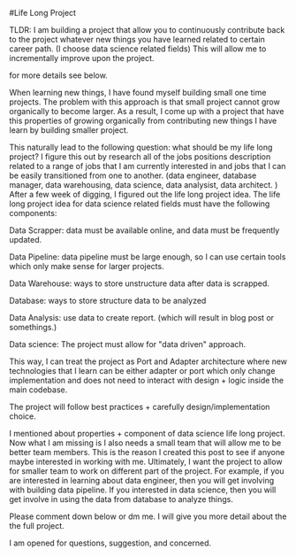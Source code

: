 #Life Long Project

TLDR: I am building a project that allow you to continuously contribute back to the project whatever new things you have learned related to certain career path. (I choose data science related fields) This will allow me to incrementally improve upon the project.



for more details see below.

When learning new things, I have found myself building small one time projects. The problem with this approach is that small project cannot grow organically to become larger. As a result, I come up with a project that have this properties of growing organically from contributing new things I have learn by building smaller project.

This naturally lead to the following question: what should be my life long project? I figure this out by research all of the jobs positions description related to a range of jobs that I am currently interested in and jobs that I can be easily transitioned from one to another. (data engineer, database manager, data warehousing, data science, data analysist, data architect. ) After a few week of digging, I figured out the life long project idea. The life long project idea for data science related fields must have the following components:

Data Scrapper: data must be available online, and data must be frequently updated.

Data Pipeline: data pipeline must be large enough, so I can use certain tools which only make sense for larger projects.

Data Warehouse: ways to store unstructure data after data is scrapped.

Database: ways to store structure data to be analyzed

Data Analysis: use data to create report. (which will result in blog post or somethings.)

Data science: The project must allow for "data driven" approach.

This way, I can treat the project as Port and Adapter architecture where new technologies that I learn can be either adapter or port which only change implementation and does not need to interact with design + logic inside the main codebase.

The project will follow best practices + carefully design/implementation choice.

I mentioned about properties + component of data science life long project. Now what I am missing is I also needs a small team that will allow me to be better team members. This is the reason I created this post to see if anyone maybe interested in working with me. Ultimately, I want the project to allow for smaller team to work on different part of the project. For example, if you are interested in learning about data engineer, then you will get involving with building data pipeline. If you interested in data science, then you will get involve in using the data from database to analyze things.

Please comment down below or dm me. I will give you more detail about the the full project.

I am opened for questions, suggestion, and concerned.
